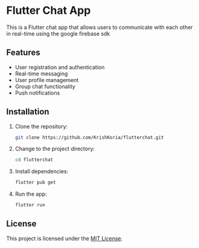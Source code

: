 # Flutter Chat App

This is a Flutter chat app that allows users to communicate with each other in real-time using the google firebase sdk

## Features

- User registration and authentication
- Real-time messaging
- User profile management
- Group chat functionality
- Push notifications

## Installation

1. Clone the repository:

    ```bash
    git clone https://github.com/KrishKoria/flutterchat.git
    ```

2. Change to the project directory:

    ```bash
    cd flutterchat
    ```

3. Install dependencies:

    ```bash
    flutter pub get
    ```

4. Run the app:

    ```bash
    flutter run
    ```

## License

This project is licensed under the [MIT License](LICENSE).
